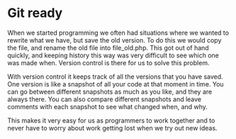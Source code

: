 # Git ready

When we started programming we often had situations where we wanted to rewrite what we have, but save the old version. To do this we would copy the file, and rename the old file into file_old.php. This got out of hand quickly, and keeping history this way was very difficult to see which one was made when. Version control is there for us to solve this problem. 

With version control it keeps track of all the versions that you have saved. One version is like a snapshot of all your code at that moment in time. You can go between different snapshots as much as you like, and they are always there. You can also compare different snapshots and leave comments with each snapshot to see what changed when, and why. 

This makes it very easy for us as programmers to work together and to never have to worry about work getting lost when we try out new ideas. 